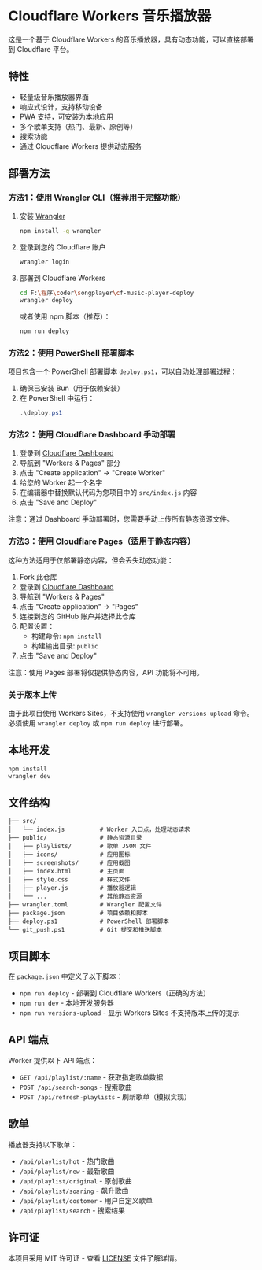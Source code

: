 # Cloudflare Workers 音乐播放器

这是一个基于 Cloudflare Workers 的音乐播放器，具有动态功能，可以直接部署到 Cloudflare 平台。

## 特性

- 轻量级音乐播放器界面
- 响应式设计，支持移动设备
- PWA 支持，可安装为本地应用
- 多个歌单支持（热门、最新、原创等）
- 搜索功能
- 通过 Cloudflare Workers 提供动态服务

## 部署方法

### 方法1：使用 Wrangler CLI（推荐用于完整功能）

1. 安装 [Wrangler](https://developers.cloudflare.com/workers/cli-wrangler/install-update)
   ```bash
   npm install -g wrangler
   ```

2. 登录到您的 Cloudflare 账户
   ```bash
   wrangler login
   ```

3. 部署到 Cloudflare Workers
   ```bash
   cd F:\程序\coder\songplayer\cf-music-player-deploy
   wrangler deploy
   ```
   
   或者使用 npm 脚本（推荐）：
   ```bash
   npm run deploy
   ```

### 方法2：使用 PowerShell 部署脚本

项目包含一个 PowerShell 部署脚本 `deploy.ps1`，可以自动处理部署过程：

1. 确保已安装 Bun（用于依赖安装）
2. 在 PowerShell 中运行：
   ```powershell
   .\deploy.ps1
   ```

### 方法2：使用 Cloudflare Dashboard 手动部署

1. 登录到 [Cloudflare Dashboard](https://dash.cloudflare.com/)
2. 导航到 "Workers & Pages" 部分
3. 点击 "Create application" -> "Create Worker"
4. 给您的 Worker 起一个名字
5. 在编辑器中替换默认代码为您项目中的 `src/index.js` 内容
6. 点击 "Save and Deploy"

注意：通过 Dashboard 手动部署时，您需要手动上传所有静态资源文件。

### 方法3：使用 Cloudflare Pages（适用于静态内容）

这种方法适用于仅部署静态内容，但会丢失动态功能：

1. Fork 此仓库
2. 登录到 [Cloudflare Dashboard](https://dash.cloudflare.com/)
3. 导航到 "Workers & Pages"
4. 点击 "Create application" -> "Pages"
5. 连接到您的 GitHub 账户并选择此仓库
6. 配置设置：
   - 构建命令: `npm install`
   - 构建输出目录: `public`
7. 点击 "Save and Deploy"

注意：使用 Pages 部署将仅提供静态内容，API 功能将不可用。

### 关于版本上传

由于此项目使用 Workers Sites，不支持使用 `wrangler versions upload` 命令。必须使用 `wrangler deploy` 或 `npm run deploy` 进行部署。

## 本地开发

```bash
npm install
wrangler dev
```

## 文件结构

```
├── src/
│   └── index.js          # Worker 入口点，处理动态请求
├── public/               # 静态资源目录
│   ├── playlists/        # 歌单 JSON 文件
│   ├── icons/            # 应用图标
│   ├── screenshots/      # 应用截图
│   ├── index.html        # 主页面
│   ├── style.css         # 样式文件
│   ├── player.js         # 播放器逻辑
│   └── ...               # 其他静态资源
├── wrangler.toml         # Wrangler 配置文件
├── package.json          # 项目依赖和脚本
├── deploy.ps1            # PowerShell 部署脚本
└── git_push.ps1          # Git 提交和推送脚本
```

## 项目脚本

在 `package.json` 中定义了以下脚本：

- `npm run deploy` - 部署到 Cloudflare Workers（正确的方法）
- `npm run dev` - 本地开发服务器
- `npm run versions-upload` - 显示 Workers Sites 不支持版本上传的提示

## API 端点

Worker 提供以下 API 端点：

- `GET /api/playlist/:name` - 获取指定歌单数据
- `POST /api/search-songs` - 搜索歌曲
- `POST /api/refresh-playlists` - 刷新歌单（模拟实现）

## 歌单

播放器支持以下歌单：

- `/api/playlist/hot` - 热门歌曲
- `/api/playlist/new` - 最新歌曲
- `/api/playlist/original` - 原创歌曲
- `/api/playlist/soaring` - 飙升歌曲
- `/api/playlist/costomer` - 用户自定义歌单
- `/api/playlist/search` - 搜索结果

## 许可证

本项目采用 MIT 许可证 - 查看 [LICENSE](LICENSE) 文件了解详情。